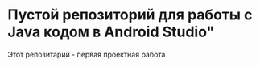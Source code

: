 # Пустой репозиторий для работы с Java кодом в Android Studio"
Этот репозитарий - первая проектная работа